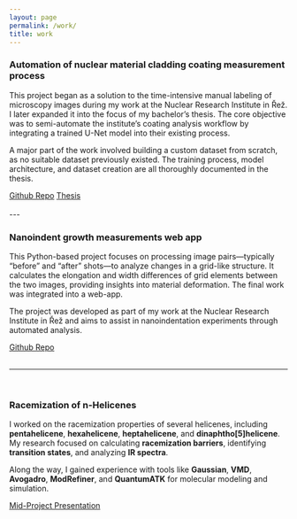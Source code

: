 ```yaml
---
layout: page
permalink: /work/
title: work
---
```




###  	Automation of nuclear material cladding coating measurement process

This project began as a solution to the time-intensive manual labeling of microscopy images during my work at the Nuclear Research Institute in Řež. I later expanded it into the focus of my bachelor’s thesis. The core objective was to semi-automate the institute’s coating analysis workflow by integrating a trained U-Net model into their existing process.

A major part of the work involved building a custom dataset from scratch, as no suitable dataset previously existed. The training process, model architecture, and dataset creation are all thoroughly documented in the thesis.
    
<div class="button-container">
  <a href="https://github.com/emmatekulova/coating_detection" class="button">Github Repo</a>
  <a href="/assets/reports/thesis.pdf" class="button">Thesis</a>

</div>

<br>
---


### Nanoindent growth measurements web app

This Python-based project focuses on processing image pairs—typically “before” and “after” shots—to analyze changes in a grid-like structure. It calculates the elongation and width differences of grid elements between the two images, providing insights into material deformation. The final work was integrated into a web-app.

The project was developed as part of my work at the Nuclear Research Institute in Řež and aims to assist in nanoindentation experiments through automated analysis.
    
<div class="button-container">
  <a href="https://github.com/emmatekulova/nanoindent_growth_measurments/" class="button">Github Repo</a>

</div>

<br>

---

<br>

### Racemization of n-Helicenes

I worked on the racemization properties of several helicenes, including <b>pentahelicene</b>, <b>hexahelicene</b>, <b>heptahelicene</b>, and <b>dinaphtho[5]helicene</b>. My research focused on calculating <b>racemization barriers</b>, identifying <b>transition states</b>, and analyzing <b>IR spectra</b>.

Along the way, I gained experience with tools like <b>Gaussian</b>, <b>VMD</b>, <b>Avogadro</b>, <b>ModRefiner</b>, and <b>QuantumATK</b> for molecular modeling and simulation.
<div class="button-container"> <a href="/assets/presentations/uochb_presentation.pdf" class="button">Mid-Project Presentation</a> </div>